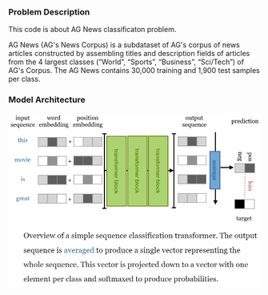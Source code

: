 ### Problem Description

This code is about AG News classificaton problem. 

AG News (AG's News Corpus) is a subdataset of AG's corpus of news articles constructed by assembling titles and description fields of articles from the 4 largest classes (“World”, “Sports”, “Business”, “Sci/Tech”) of AG's Corpus. The AG News contains 30,000 training and 1,900 test samples per class.

### Model Architecture

![classifier_transformer](../../assets/sequenceClassifier.png)